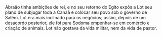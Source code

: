 ﻿Abraão tinha ambições de rei, e no seu retorno do Egito expôs a Lot seu plano de subjugar toda a Canaã e colocar seu povo sob o governo de Salém. Lot era mais inclinado para os negócios; assim, depois de um desacordo posterior, ele foi para Sodoma empenhar-se em comércio e criação de animais. Lot não gostava da vida militar, nem da vida de pastor.